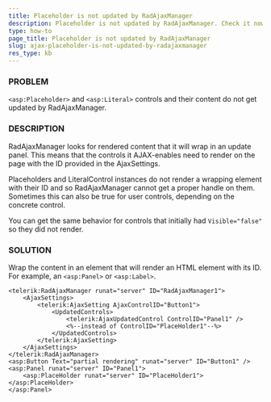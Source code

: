 ```yaml
---
title: Placeholder is not updated by RadAjaxManager
description: Placeholder is not updated by RadAjaxManager. Check it now!
type: how-to
page_title: Placeholder is not updated by RadAjaxManager
slug: ajax-placeholder-is-not-updated-by-radajaxmanager
res_type: kb
---
```



### PROBLEM

`<asp:Placeholder>` and `<asp:Literal>` controls and their content do not get updated by RadAjaxManager.

### DESCRIPTION

RadAjaxManager looks for rendered content that it will wrap in an update panel. This means that the controls it AJAX-enables need to render on the page with the ID provided in the AjaxSettings.

Placeholders and LiteralControl instances do not render a wrapping element with their ID and so RadAjaxManager cannot get a proper handle on them. Sometimes this can also be true for user controls, depending on the concrete control.

You can get the same behavior for controls that initially had `Visible="false"` so they did not render.

### SOLUTION

Wrap the content in an element that will render an HTML element with its ID. For example, an `<asp:Panel>` or `<asp:Label>`.

```ASP.NET
<telerik:RadAjaxManager runat="server" ID="RadAjaxManager1">
    <AjaxSettings>
        <telerik:AjaxSetting AjaxControlID="Button1">
            <UpdatedControls>
                <telerik:AjaxUpdatedControl ControlID="Panel1" />
                <%--instead of ControlID="PlaceHolder1"--%>
            </UpdatedControls>
        </telerik:AjaxSetting>
    </AjaxSettings>
</telerik:RadAjaxManager>
<asp:Button Text="partial rendering" runat="server" ID="Button1" />
<asp:Panel runat="server" ID="Panel1">
    <asp:PlaceHolder runat="server" ID="PlaceHolder1"></asp:PlaceHolder>
</asp:Panel>
```



